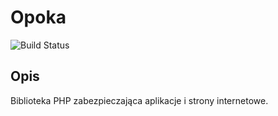 # Opoka
![Build Status](https://travis-ci.org/naczescjezusa/php-opoka)

## Opis
Biblioteka PHP zabezpieczająca aplikacje i strony internetowe.